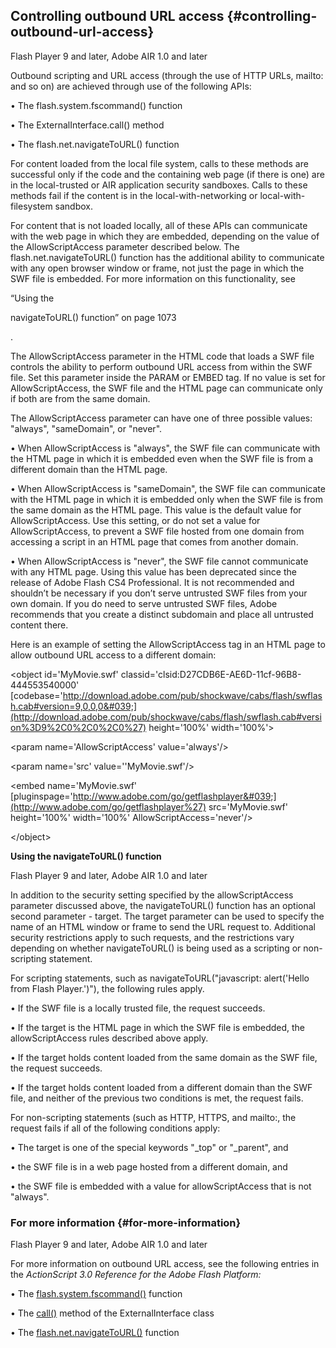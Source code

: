 ## Controlling outbound URL access {#controlling-outbound-url-access}

Flash Player 9 and later, Adobe AIR 1.0 and later

Outbound scripting and URL access (through the use of HTTP URLs, mailto: and so on) are achieved through use of the following APIs:

• The flash.system.fscommand() function

• The ExternalInterface.call() method

• The flash.net.navigateToURL() function

For content loaded from the local file system, calls to these methods are successful only if the code and the containing web page (if there is one) are in the local-trusted or AIR application security sandboxes. Calls to these methods fail if the content is in the local-with-networking or local-with-filesystem sandbox.

For content that is not loaded locally, all of these APIs can communicate with the web page in which they are embedded, depending on the value of the AllowScriptAccess parameter described below. The flash.net.navigateToURL() function has the additional ability to communicate with any open browser window or frame, not just the page in which the SWF file is embedded. For more information on this functionality, see

“Using the

navigateToURL() function” on page 1073

.

The AllowScriptAccess parameter in the HTML code that loads a SWF file controls the ability to perform outbound URL access from within the SWF file. Set this parameter inside the PARAM or EMBED tag. If no value is set for AllowScriptAccess, the SWF file and the HTML page can communicate only if both are from the same domain.

The AllowScriptAccess parameter can have one of three possible values: &quot;always&quot;, &quot;sameDomain&quot;, or &quot;never&quot;.

• When AllowScriptAccess is &quot;always&quot;, the SWF file can communicate with the HTML page in which it is embedded even when the SWF file is from a different domain than the HTML page.

• When AllowScriptAccess is &quot;sameDomain&quot;, the SWF file can communicate with the HTML page in which it is embedded only when the SWF file is from the same domain as the HTML page. This value is the default value for AllowScriptAccess. Use this setting, or do not set a value for AllowScriptAccess, to prevent a SWF file hosted from one domain from accessing a script in an HTML page that comes from another domain.

• When AllowScriptAccess is &quot;never&quot;, the SWF file cannot communicate with any HTML page. Using this value has been deprecated since the release of Adobe Flash CS4 Professional. It is not recommended and shouldn’t be necessary if you don’t serve untrusted SWF files from your own domain. If you do need to serve untrusted SWF files, Adobe recommends that you create a distinct subdomain and place all untrusted content there.

Here is an example of setting the AllowScriptAccess tag in an HTML page to allow outbound URL access to a different domain:

&lt;object id=&#039;MyMovie.swf&#039; classid=&#039;clsid:D27CDB6E-AE6D-11cf-96B8-444553540000&#039; [codebase=&#039;http://download.adobe.com/pub/shockwave/cabs/flash/swflash.cab#version=9,0,0,0&#039;](http://download.adobe.com/pub/shockwave/cabs/flash/swflash.cab#version%3D9%2C0%2C0%2C0%27) height=&#039;100%&#039; width=&#039;100%&#039;&gt;

&lt;param name=&#039;AllowScriptAccess&#039; value=&#039;always&#039;/&gt;

&lt;param name=&#039;src&#039; value=&#039;&#039;MyMovie.swf&#039;/&gt;

&lt;embed name=&#039;MyMovie.swf&#039; [pluginspage=&#039;http://www.adobe.com/go/getflashplayer&#039;](http://www.adobe.com/go/getflashplayer%27) src=&#039;MyMovie.swf&#039; height=&#039;100%&#039; width=&#039;100%&#039; AllowScriptAccess=&#039;never&#039;/&gt;

&lt;/object&gt;

**Using the navigateToURL() function**

Flash Player 9 and later, Adobe AIR 1.0 and later

In addition to the security setting specified by the allowScriptAccess parameter discussed above, the navigateToURL() function has an optional second parameter - target. The target parameter can be used to specify the name of an HTML window or frame to send the URL request to. Additional security restrictions apply to such requests, and the restrictions vary depending on whether navigateToURL() is being used as a scripting or non- scripting statement.

For scripting statements, such as navigateToURL(&quot;javascript: alert(&#039;Hello from Flash Player.&#039;)&quot;), the following rules apply.

• If the SWF file is a locally trusted file, the request succeeds.

• If the target is the HTML page in which the SWF file is embedded, the allowScriptAccess rules described above apply.

• If the target holds content loaded from the same domain as the SWF file, the request succeeds.

• If the target holds content loaded from a different domain than the SWF file, and neither of the previous two conditions is met, the request fails.

For non-scripting statements (such as HTTP, HTTPS, and mailto:, the request fails if all of the following conditions apply:

• The target is one of the special keywords &quot;_top&quot; or &quot;_parent&quot;, and

• the SWF file is in a web page hosted from a different domain, and

• the SWF file is embedded with a value for allowScriptAccess that is not &quot;always&quot;.

### For more information {#for-more-information}

Flash Player 9 and later, Adobe AIR 1.0 and later

For more information on outbound URL access, see the following entries in the _ActionScript 3.0 Reference for the Adobe Flash Platform:_

• The [flash.system.fscommand()](http://help.adobe.com/en_US/FlashPlatform/reference/actionscript/3/flash/system/package.html#fscommand%28%29) function

• The [call()](http://help.adobe.com/en_US/FlashPlatform/reference/actionscript/3/flash/external/ExternalInterface.html#call%28%29) method of the ExternalInterface class

• The [flash.net.navigateToURL()](http://help.adobe.com/en_US/FlashPlatform/reference/actionscript/3/flash/net/package.html#navigateToURL%28%29) function